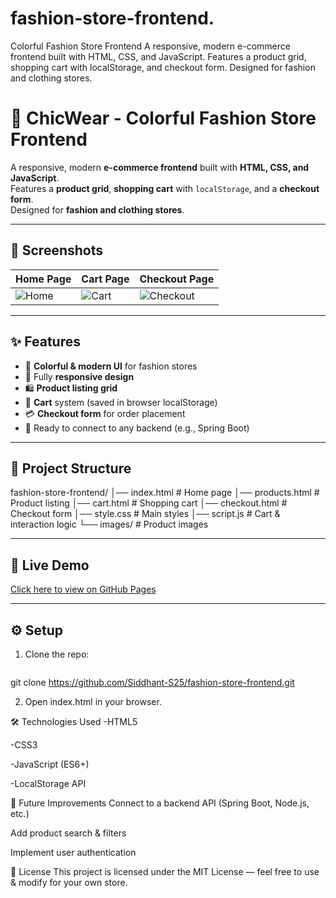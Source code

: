 # fashion-store-frontend.
Colorful Fashion Store Frontend A responsive, modern e-commerce frontend built with HTML, CSS, and JavaScript. Features a product grid, shopping cart with localStorage, and checkout form. Designed for fashion and clothing stores.


# 🌸 ChicWear - Colorful Fashion Store Frontend

A responsive, modern **e-commerce frontend** built with **HTML, CSS, and JavaScript**.  
Features a **product grid**, **shopping cart** with `localStorage`, and a **checkout form**.  
Designed for **fashion and clothing stores**.

---

## 📸 Screenshots
| Home Page | Cart Page | Checkout Page |
|-----------|-----------|---------------|
| ![Home](images/screenshot-home.png) | ![Cart](images/screenshot-cart.png) | ![Checkout](images/screenshot-checkout.png) |

---

## ✨ Features
- 🎨 **Colorful & modern UI** for fashion stores
- 📱 Fully **responsive design**
- 🛍️ **Product listing grid**
- 🛒 **Cart** system (saved in browser localStorage)
- 💳 **Checkout form** for order placement
- 🔗 Ready to connect to any backend (e.g., Spring Boot)

---

## 📂 Project Structure

fashion-store-frontend/
│── index.html # Home page
│── products.html # Product listing
│── cart.html # Shopping cart
│── checkout.html # Checkout form
│── style.css # Main styles
│── script.js # Cart & interaction logic
└── images/ # Product images

---

## 🚀 Live Demo
[Click here to view on GitHub Pages](https://Siddhant-S25.github.io/fashion-store-frontend/)

---

## ⚙️ Setup
1. Clone the repo:
   ```bash
  git clone https://github.com/Siddhant-S25/fashion-store-frontend.git

2. Open index.html in your browser.

🛠️ Technologies Used
-HTML5

-CSS3

-JavaScript (ES6+)

-LocalStorage API

📌 Future Improvements
Connect to a backend API (Spring Boot, Node.js, etc.)

Add product search & filters

Implement user authentication

📜 License
This project is licensed under the MIT License — feel free to use & modify for your own store.

